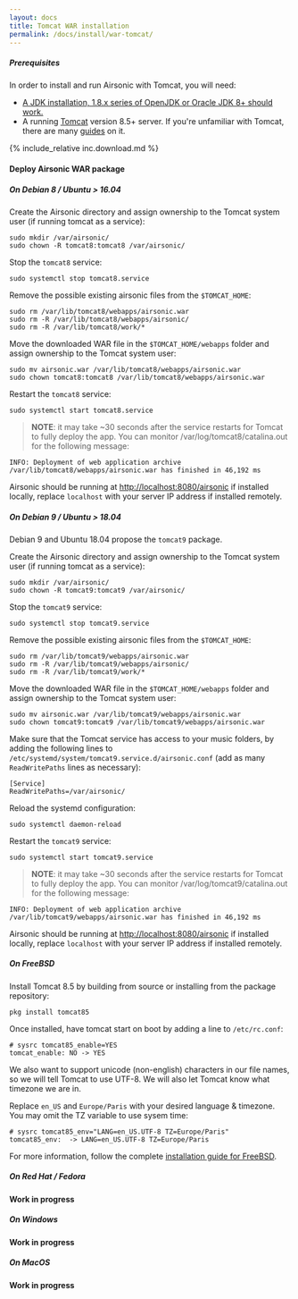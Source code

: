 ```yaml
---
layout: docs
title: Tomcat WAR installation
permalink: /docs/install/war-tomcat/
---
```

##### Prerequisites

In order to install and run Airsonic with Tomcat, you will need:
- [A JDK installation, 1.8.x series of OpenJDK or Oracle JDK 8+ should work.](docs/install/prerequisites)
- A running [Tomcat](http://tomcat.apache.org/) version 8.5+ server. If you're unfamiliar with Tomcat, there are many [guides](https://www.digitalocean.com/community/tags/java?q=How+to+install+tomcat8&type=tutorials) on it.

{% include_relative inc.download.md %}

#### Deploy Airsonic WAR package

##### On Debian 8 / Ubuntu > 16.04

Create the Airsonic directory and assign ownership to the Tomcat system user (if running tomcat as a service):

```
sudo mkdir /var/airsonic/
sudo chown -R tomcat8:tomcat8 /var/airsonic/
```

Stop the `tomcat8` service:

```
sudo systemctl stop tomcat8.service
```

Remove the possible existing airsonic files from the `$TOMCAT_HOME`:

```
sudo rm /var/lib/tomcat8/webapps/airsonic.war
sudo rm -R /var/lib/tomcat8/webapps/airsonic/
sudo rm -R /var/lib/tomcat8/work/*
```

Move the downloaded WAR file in the `$TOMCAT_HOME/webapps` folder and assign ownership to the Tomcat system user:

```
sudo mv airsonic.war /var/lib/tomcat8/webapps/airsonic.war
sudo chown tomcat8:tomcat8 /var/lib/tomcat8/webapps/airsonic.war
```

Restart the `tomcat8` service:

```
sudo systemctl start tomcat8.service
```

> **NOTE**: it may take ~30 seconds after the service restarts for Tomcat to fully deploy the app. You can monitor /var/log/tomcat8/catalina.out for the following message:
```
INFO: Deployment of web application archive /var/lib/tomcat8/webapps/airsonic.war has finished in 46,192 ms
```

Airsonic should be running at [http://localhost:8080/airsonic](http://localhost:8080/airsonic) if installed locally, replace `localhost` with your server IP address if installed remotely.

##### On Debian 9 / Ubuntu > 18.04

Debian 9 and Ubuntu 18.04 propose the `tomcat9` package.

Create the Airsonic directory and assign ownership to the Tomcat system user (if running tomcat as a service):

```
sudo mkdir /var/airsonic/
sudo chown -R tomcat9:tomcat9 /var/airsonic/
```

Stop the `tomcat9` service:

```
sudo systemctl stop tomcat9.service
```

Remove the possible existing airsonic files from the `$TOMCAT_HOME`:

```
sudo rm /var/lib/tomcat9/webapps/airsonic.war
sudo rm -R /var/lib/tomcat9/webapps/airsonic/
sudo rm -R /var/lib/tomcat9/work/*
```

Move the downloaded WAR file in the `$TOMCAT_HOME/webapps` folder and assign ownership to the Tomcat system user:

```
sudo mv airsonic.war /var/lib/tomcat9/webapps/airsonic.war
sudo chown tomcat9:tomcat9 /var/lib/tomcat9/webapps/airsonic.war
```

Make sure that the Tomcat service has access to your music folders, by adding
the following lines to `/etc/systemd/system/tomcat9.service.d/airsonic.conf`
(add as many `ReadWritePaths` lines as necessary):

```
[Service]
ReadWritePaths=/var/airsonic/
```

Reload the systemd configuration:

```
sudo systemctl daemon-reload
```

Restart the `tomcat9` service:

```
sudo systemctl start tomcat9.service
```

> **NOTE**: it may take ~30 seconds after the service restarts for Tomcat to fully deploy the app. You can monitor /var/log/tomcat9/catalina.out for the following message:
```
INFO: Deployment of web application archive /var/lib/tomcat9/webapps/airsonic.war has finished in 46,192 ms
```

Airsonic should be running at [http://localhost:8080/airsonic](http://localhost:8080/airsonic) if installed locally, replace `localhost` with your server IP address if installed remotely.

##### On FreeBSD

Install Tomcat 8.5 by building from source or installing from the package repository:
```
pkg install tomcat85
```
Once installed, have tomcat start on boot by adding a line to `/etc/rc.conf`:
```
# sysrc tomcat85_enable=YES
tomcat_enable: NO -> YES
```
We also want to support unicode (non-english) characters in our file names,
so we will tell Tomcat to use UTF-8. We will also let Tomcat know what timezone
we are in.

Replace `en_US` and `Europe/Paris` with your desired language & timezone. You may
omit the TZ variable to use sysem time:
```
# sysrc tomcat85_env="LANG=en_US.UTF-8 TZ=Europe/Paris"
tomcat85_env:  -> LANG=en_US.UTF-8 TZ=Europe/Paris
```

For more information, follow the complete [installation guide for FreeBSD](docs/install/example/freebsd-freenas/).

##### On Red Hat / Fedora

**Work in progress**

##### On Windows

**Work in progress**

##### On MacOS

**Work in progress**
